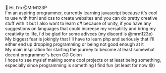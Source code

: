 👋 Hi, I’m @MrM123P<br> 
I'm an aspiring programmer, currently learning javascript because it's cool to use with html and css to create websites and you can do pretty creative stuff with it but I also want to learn c# because of unity, if you have any suggestions on languages that could increese my versatility and bring my creativity to life, i'd be glad for some adivces (my discord is @mrm123p)<br>
My biggest fear is jokingly that I'll have to learn php and seriously that I'll either end up dropping programming or being not good enough at it<br>
My main inspiration for starting the journey to become at least somewhat decent programmer's been GD Colon<br>
I hope to see myslef making some cool projects or at least being something, especially since programming is something I find fun (at least for now 😅)<br>


<!---
MrM123P/MrM123P is a ✨ special ✨ repository because its `README.md` (this file) appears on your GitHub profile.
You can click the Preview link to take a look at your changes.
--->
